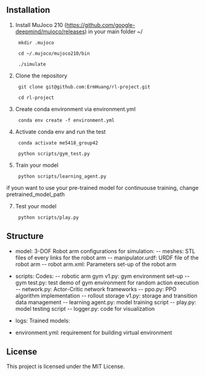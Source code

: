 ## Installation
1. Install MuJoco 210
        (https://github.com/google-deepmind/mujoco/releases)
   in your main folder ~/
   
        mkdir .mujoco
   
        cd ~/.mujoco/mujoco210/bin
   
        ./simulate

2. Clone the repository
  
        git clone git@github.com:ErmHuang/rl-project.git
   
        cd rl-project

3. Create conda environment via environment.yml

        conda env create -f environment.yml
      
5. Activate conda env and run the test
    
        conda activate me5418_group42

        python scripts/gym_test.py

6. Train your model

        python scripts/learning_agent.py

if youn want to use your pre-trained model for continuouse training, change pretrained_model_path

7. Test your model

        python scripts/play.py
       

## Structure

- model: 3-DOF Robot arm configurations for simulation:
        -- meshes: STL files of every links for the robot arm
        -- manipulator.urdf: URDF file of the robot arm
        -- robot arm.xml: Parameters set-up of the robot arm

- scripts: Codes:
        -- robotic arm gym v1.py: gym environment set-up
        -- gym test.py: test demo of gym environment for random action execution
        -- network.py: Actor-Critic network frameworks
        -- ppo.py: PPO algorithm implementation
        -- rollout storage v1.py: storage and transition data management
        -- learning agent.py: model training script
        -- play.py: model testing script
        -- logger.py: code for visualization

- logs: Trained models:

- environment.yml: requirement for building virtual environment

## License
This project is licensed under the MIT License.





